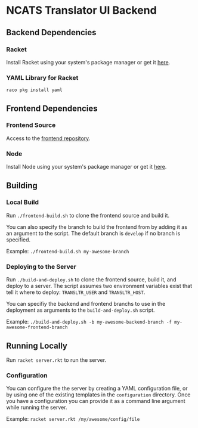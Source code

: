 # NCATS Translator UI Backend

## Backend Dependencies
### Racket
Install Racket using your system's package manager or get it [here](https://download.racket-lang.org/).

### YAML Library for Racket
`raco pkg install yaml`

## Frontend Dependencies
### Frontend Source
Access to the [frontend repository](https://github.com/dnsmith124/ui-prototype-one).

### Node
Install Node using your system's package manager or get it [here](https://nodejs.org/en/download/).

## Building
### Local Build
Run `./frontend-build.sh` to clone the frontend source and build it.

You can also specify the branch to build the frontend from by adding it as an argument to the script. The default branch is `develop` if no branch is specified.

Example: `./frontend-build.sh my-awesome-branch`

### Deploying to the Server
Run `./build-and-deploy.sh` to clone the frontend source, build it, and deploy to a server. The script assumes two environment variables exist that tell it where to deploy: `TRANSLTR_USER` and `TRANSLTR_HOST`.

You can specifiy the backend and frontend branchs to use in the deployment as arguments to the `build-and-deploy.sh` script.

Example: `./build-and-deploy.sh -b my-awesome-backend-branch -f my-awesome-frontend-branch`

## Running Locally
Run `racket server.rkt` to run the server.

### Configuration
You can configure the the server by creating a YAML configuration file, or by using one of the existing templates in the `configuration` directory. Once you have a configuration you can provide it as a command line argument while running the server.

Example: `racket server.rkt /my/awesome/config/file`
